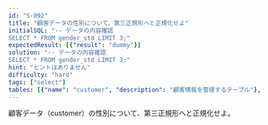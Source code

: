 ```yaml
---
id: "S-092"
title: "顧客データの性別について、第三正規形へと正規化せよ"
initialSQL: "-- データの内容確認
SELECT * FROM gender_std LIMIT 3;"
expectedResult: [{"result": "dummy"}]
solution: "-- データの内容確認
SELECT * FROM gender_std LIMIT 3;"
hint: "ヒントはありません"
difficulty: "hard"
tags: ["select"]
tables: [{"name": "customer", "description": "顧客情報を管理するテーブル"}, {"name": "receipt", "description": "レシート明細データを管理するテーブル"}, {"name": "store", "description": "店舗情報を管理するテーブル"}, {"name": "product", "description": "商品情報を管理するテーブル"}, {"name": "category", "description": "カテゴリ情報を管理するテーブル"}]
---
```


顧客データ（customer）の性別について、第三正規形へと正規化せよ。